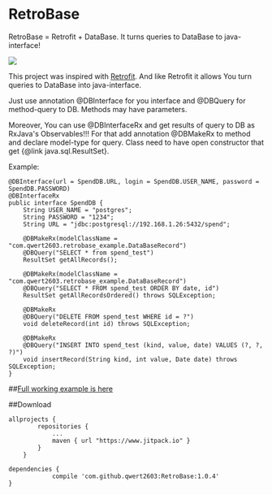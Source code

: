 # RetroBase

RetroBase = Retrofit + DataBase. It turns queries to DataBase to java-interface!

[![](https://www.jitpack.io/v/qwert2603/RetroBase.svg)](https://www.jitpack.io/#qwert2603/RetroBase)

This project was inspired with [Retrofit](https://github.com/square/retrofit).
And like Retrofit it allows You turn queries to DataBase into java-interface.

Just use annotation @DBInterface for you interface and @DBQuery for method-query to DB.
Methods may have parameters.

Moreover, You can use @DBInterfaceRx and get results of query to DB as RxJava's Observables!!!
For that add annotation @DBMakeRx to method and declare model-type for query.
Class need to have open constructor that get {@link java.sql.ResultSet}.

Example:

```
@DBInterface(url = SpendDB.URL, login = SpendDB.USER_NAME, password = SpendDB.PASSWORD)
@DBInterfaceRx
public interface SpendDB {
    String USER_NAME = "postgres";
    String PASSWORD = "1234";
    String URL = "jdbc:postgresql://192.168.1.26:5432/spend";

    @DBMakeRx(modelClassName = "com.qwert2603.retrobase_example.DataBaseRecord")
    @DBQuery("SELECT * from spend_test")
    ResultSet getAllRecords();

    @DBMakeRx(modelClassName = "com.qwert2603.retrobase_example.DataBaseRecord")
    @DBQuery("SELECT * FROM spend_test ORDER BY date, id")
    ResultSet getAllRecordsOrdered() throws SQLException;

    @DBMakeRx
    @DBQuery("DELETE FROM spend_test WHERE id = ?")
    void deleteRecord(int id) throws SQLException;

    @DBMakeRx
    @DBQuery("INSERT INTO spend_test (kind, value, date) VALUES (?, ?, ?)")
    void insertRecord(String kind, int value, Date date) throws SQLException;
}
```

##[Full working example is here](https://github.com/qwert2603/RetroBaseExample)

##Download

```
allprojects {
		repositories {
			...
			maven { url "https://www.jitpack.io" }
		}
	}
```

```
dependencies {
	        compile 'com.github.qwert2603:RetroBase:1.0.4'
}
```
